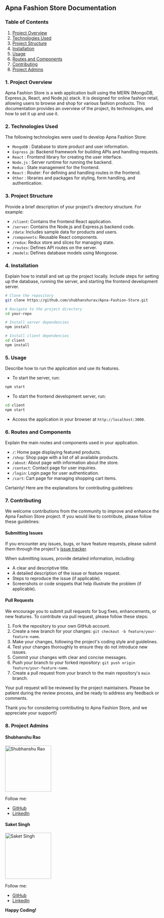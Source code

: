 ## Apna Fashion Store Documentation

### Table of Contents

1. [Project Overview](#project-overview)
2. [Technologies Used](#technologies-used)
3. [Project Structure](#project-structure)
4. [Installation](#installation)
5. [Usage](#usage)
6. [Routes and Components](#routes-and-components)
7. [Contributing](#contributing)
8. [Project Admins](#project-admins)

### 1. Project Overview <a name="project-overview"></a>

Apna Fashion Store is a web application built using the MERN (MongoDB, Express.js, React, and Node.js) stack. It is designed for online fashion retail, allowing users to browse and shop for various fashion products. This documentation provides an overview of the project, its technologies, and how to set it up and use it.

### 2. Technologies Used <a name="technologies-used"></a>

The following technologies were used to develop Apna Fashion Store:

- `MongoDB` : Database to store product and user information.
- `Express` .js: Backend framework for building APIs and handling requests.
- `React` : Frontend library for creating the user interface.
- `Node.js` : Server runtime for running the backend.
- `Redux` : State management for the frontend.
- `React` : Router: For defining and handling routes in the frontend.
- `Other` : libraries and packages for styling, form handling, and authentication.

### 3. Project Structure <a name="project-structure"></a>

Provide a brief description of your project's directory structure. For example:

- `/client`: Contains the frontend React application.
- `/server`: Contains the Node.js and Express.js backend code.
- `/data`: Includes sample data for products and users.
- `/components`: Reusable React components.
- `/redux`: Redux store and slices for managing state.
- `/routes`: Defines API routes on the server.
- `/models`: Defines database models using Mongoose.

### 4. Installation <a name="installation"></a>

Explain how to install and set up the project locally. Include steps for setting up the database, running the server, and starting the frontend development server.

```bash
# Clone the repository
git clone https://github.com/shubhanshurav/Apna-Fashion-Store.git

# Navigate to the project directory
cd your-repo

# Install server dependencies
npm install

# Install client dependencies
cd client
npm install
```

### 5. Usage <a name="usage"></a>

Describe how to run the application and use its features.

- To start the server, run:

```bash
npm start
```

- To start the frontend development server, run:

```bash
cd client
npm start
```

- Access the application in your browser at `http://localhost:3000`.

### 6. Routes and Components <a name="routes-and-components"></a>

Explain the main routes and components used in your application.

- `/`: Home page displaying featured products.
- `/shop`: Shop page with a list of all available products.
- `/about`: About page with information about the store.
- `/contact`: Contact page for user inquiries.
- `/login`: Login page for user authentication.
- `/cart`: Cart page for managing shopping cart items.

Certainly! Here are the explanations for contributing guidelines:

### 7. Contributing <a name="contributing"></a>

We welcome contributions from the community to improve and enhance the Apna Fashion Store project. If you would like to contribute, please follow these guidelines:

#### Submitting Issues

If you encounter any issues, bugs, or have feature requests, please submit them through the project's [issue tracker](https://github.com/yourusername/your-repo/issues).

When submitting issues, provide detailed information, including:

- A clear and descriptive title.
- A detailed description of the issue or feature request.
- Steps to reproduce the issue (if applicable).
- Screenshots or code snippets that help illustrate the problem (if applicable).

#### Pull Requests

We encourage you to submit pull requests for bug fixes, enhancements, or new features. To contribute via pull request, please follow these steps:

1. Fork the repository to your own GitHub account.
2. Create a new branch for your changes: `git checkout -b feature/your-feature-name`.
3. Make your changes, following the project's coding style and guidelines.
4. Test your changes thoroughly to ensure they do not introduce new issues.
5. Commit your changes with clear and concise messages.
6. Push your branch to your forked repository: `git push origin feature/your-feature-name`.
7. Create a pull request from your branch to the main repository's `main` branch.

Your pull request will be reviewed by the project maintainers. Please be patient during the review process, and be ready to address any feedback or comments.

Thank you for considering contributing to Apna Fashion Store, and we appreciate your support!}


### 8. Project Admins <a name ="project-admins"></a>

#### Shubhanshu Rao

<p>
  <img src="https://github.com/shubhanshurav/Apna-Fashion-Store/assets/87806305/caa94905-3bf8-4e54-9aec-1125401d3b14" alt="Shubhanshu Rao" width="150" height="150">
</p>

Follow me:
- [GitHub](https://github.com/shubhanshurav)
- [LinkedIn](https://www.linkedin.com/in/shubhanshu-rao-052320208/)

#### Saket Singh

<p>
  <img src="https://github.com/shubhanshurav/Apna-Fashion-Store/assets/87806305/29769d6e-1b75-44ea-8651-a6d522e08ffb" alt="Saket Singh" width="150" height="150">
</p>

Follow me:
- [GitHub](https://github.com/saketsingh120)
- [LinkedIn](https://www.linkedin.com/in/saket-singh-810824240/)




**Happy Coding!**

